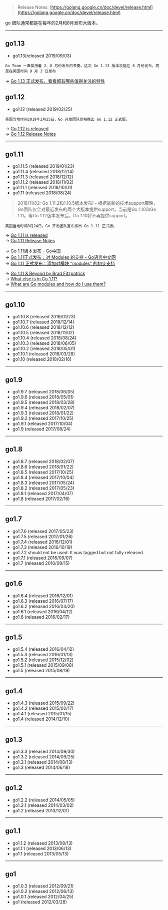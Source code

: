 > Release Notes: [https://golang.google.cn/doc/devel/release.html](https://golang.google.cn/doc/devel/release.html)

go 团队通常都是在每年的2月和8月发布大版本。

---

## go1.13

* go1.13(released 2019/09/03)

`Go Team 一直保持着 2、8 月份发布的节奏。这次 Go 1.13 版本没能在 8 月份发布，而是在美国时间 9 月 3 日发布`

-> [Go 1.13 正式发布，看看都有哪些值得关注的特性](https://mp.weixin.qq.com/s/7Q2vvFF88NXI3CgEFYY4mg)

## go1.12 

* go1.12 (released 2019/02/25)

`美国当地时间2019年2月25日，Go 开发团队宣布推出 Go 1.12 正式版。`

-> [Go 1.12 is released](https://blog.golang.org/go1.12)  
-> [Go 1.12 Release Notes](https://golang.google.cn/doc/go1.12)

---

## go1.11

* go1.11.5 (released 2019/01/23)
* go1.11.4 (released 2018/12/14)
* go1.11.3 (released 2018/12/12)
* go1.11.2 (released 2018/11/02)
* go1.11.1 (released 2018/10/01)
* go1.11 (released 2018/08/24)

> 2018/11/02: Go 1.11.2和1.10.5版本发布! - 根据最新的技术support策略，Go团队仅会对最近发布的两个大版本提供support，当前是Go 1.10和Go 1.11。等Go 1.12版本发布后，Go 1.10将不再提供support。

`美国当地时间8月24日，Go 开发团队宣布推出 Go 1.11 正式版。`

-> [Go 1.11 is released](https://blog.golang.org/go1.11)             
-> [Go 1.11 Release Notes](https://golang.org/doc/go1.11)  

-> [Go 1.11版本发布 - Go中国](https://mp.weixin.qq.com/s/meM3mZfdSvCx9IlFHDAgow)  
-> [Go 1.11正式发布：对 Modules 的支持 - Go语言中文网](https://mp.weixin.qq.com/s/kBqMUiZAJ_akue_EaIlVXA)  
-> [Go 1.11 正式发布：添加对模块 "modules" 的初步支持](https://www.oschina.net/news/99309/go-1-11-released)  

-> [Go 1.11 & Beyond by Brad Fitzpatrick](https://docs.google.com/presentation/d/1EwuJhEHR5Trr2aXBPQajZ2Hcoh29tm_LQCpgfrCnuRk/edit#slide=id.g384b921a69_3_44)  
-> [What else is in Go 1.11?](https://talks.godoc.org/github.com/mvdan/talks/2018/go1.11.slide#1)  
-> [What are Go modules and how do I use them?](https://talks.godoc.org/github.com/myitcv/talks/2018-08-15-glug-modules/main.slide#1)  

---

## go1.10

* go1.10.8 (released 2019/01/23)
* go1.10.7 (released 2018/12/14)
* go1.10.6 (released 2018/12/12)
* go1.10.5 (released 2018/11/02)
* go1.10.4 (released 2018/08/24)
* go1.10.3 (released 2018/06/05)
* go1.10.2 (released 2018/05/01) 
* go1.10.1 (released 2018/03/28)
* go1.10 (released 2018/02/16)

---

## go1.9

* go1.9.7 (released 2018/06/05)
* go1.9.6 (released 2018/05/01) 
* go1.9.5 (released 2018/03/28)
* go1.9.4 (released 2018/02/07)
* go1.9.3 (released 2018/01/22)
* go1.9.2 (released 2017/10/25)
* go1.9.1 (released 2017/10/04)
* go1.9 (released 2017/08/24)

---

## go1.8

* go1.8.7 (released 2018/02/07) 
* go1.8.6 (released 2018/01/22) 
* go1.8.5 (released 2017/10/25) 
* go1.8.4 (released 2017/10/04) 
* go1.8.3 (released 2017/05/24)
* go1.8.2 (released 2017/05/23)
* go1.8.1 (released 2017/04/07) 
* go1.8 (released 2017/02/16)

---

## go1.7

* go1.7.6 (released 2017/05/23) 
* go1.7.5 (released 2017/01/26) 
* go1.7.4 (released 2016/12/01) 
* go1.7.3 (released 2016/10/19) 
* go1.7.2 should not be used. It was tagged but not fully released. 
* go1.7.1 (released 2016/09/07)
* go1.7 (released 2016/08/15)

---

## go1.6

* go1.6.4 (released 2016/12/01)
* go1.6.3 (released 2016/07/17) 
* go1.6.2 (released 2016/04/20)
* go1.6.1 (released 2016/04/12)
* go1.6 (released 2016/02/17)

---

## go1.5

* go1.5.4 (released 2016/04/12)
* go1.5.3 (released 2016/01/13) 
* go1.5.2 (released 2015/12/02)
* go1.5.1 (released 2015/09/08) 
* go1.5 (released 2015/08/19)

---

## go1.4

* go1.4.3 (released 2015/09/22) 
* go1.4.2 (released 2015/02/17)
* go1.4.1 (released 2015/01/15)
* go1.4 (released 2014/12/10)

---

## go1.3

* go1.3.3 (released 2014/09/30)
* go1.3.2 (released 2014/09/25)
* go1.3.1 (released 2014/08/13)
* go1.3 (released 2014/06/18)

---

## go1.2

* go1.2.2 (released 2014/05/05) 
* go1.2.1 (released 2014/03/02)
* go1.2 (released 2013/12/01)

---

## go1.1

* go1.1.2 (released 2013/08/13)
* go1.1.1 (released 2013/06/13) 
* go1.1 (released 2013/05/13)

---

## go1

* go1.0.3 (released 2012/09/21) 
* go1.0.2 (released 2012/06/13) 
* go1.0.1 (released 2012/04/25)
* go1 (released 2012/03/28)